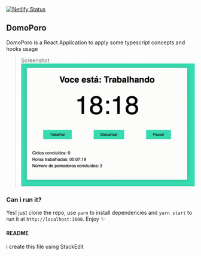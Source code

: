 [![Netlify Status](https://api.netlify.com/api/v1/badges/74269953-266f-4ec5-abd3-5ab5c5bb8c09/deploy-status)](https://app.netlify.com/sites/domoporo/deploys)

## DomoPoro

DomoPoro is a React Application to apply some typescript concepts and hooks usage

> Screenshot
![Preview](https://github.com/lucianodiisouza/domoporo/blob/main/screenshots/screenshot.gif)

### Can i run it?
Yes! just clone the repo, use `yarn` to install dependencies and `yarn start` to run it at `http://localhost:3000`.
Enjoy :sparkles:

#### README
i create this file using StackEdit
